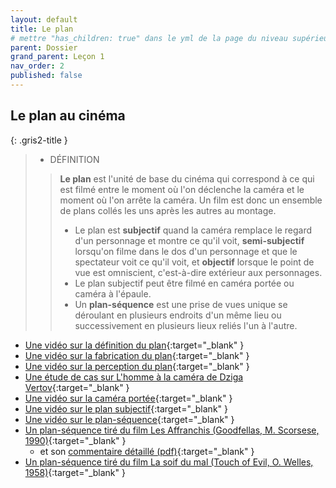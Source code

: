 ```yaml
---
layout: default
title: Le plan
# mettre "has_children: true" dans le yml de la page du niveau supérieur
parent: Dossier
grand_parent: Leçon 1
nav_order: 2
published: false
---
```

## Le plan au cinéma

{: .gris2-title }
> - DÉFINITION
> 
>> **Le plan** est l'unité de base du cinéma qui correspond à ce qui est filmé entre le moment où l'on déclenche la caméra et le moment où l'on arrête la caméra. Un film est donc un ensemble de plans collés les uns après les autres au montage. 
>> - Le plan est **subjectif** quand la caméra remplace le regard d'un personnage et montre ce qu'il voit, **semi-subjectif** lorsqu'on filme dans le dos d'un personnage et que le spectateur voit ce qu'il voit, et **objectif** lorsque le point de vue est omniscient, c'est-à-dire extérieur aux personnages.
>> - Le plan subjectif peut être filmé en caméra portée ou caméra à l'épaule.
>> - Un **plan-séquence** est une prise de vues unique se déroulant en plusieurs endroits d'un même lieu ou successivement en plusieurs lieux reliés l'un à l'autre.


- [Une vidéo sur la définition du plan](https://drive.google.com/file/d/1Ym4JoQlix6zI62-DtHdGLXuvxR5pIJdh/view?usp=drive_link){:target="_blank" } 
- [Une vidéo sur la fabrication du plan](https://drive.google.com/file/d/18XMuzI1m-bimjrzq4f-7LrsVdc6WzQV3/view?usp=drive_link){:target="_blank" } 
- [Une vidéo sur la perception du plan](https://drive.google.com/file/d/1ILJm2Dc9tlzgdLNHSJBmzKLI4zzom68Q/view?usp=drive_link){:target="_blank" } 
- [Une étude de cas sur L'homme à la caméra de Dziga Vertov](https://drive.google.com/file/d/1NnFlFk79M8hIkOj2acMZfnzx8-NxFTy7/view?usp=drive_link){:target="_blank" } 
- [Une vidéo sur la caméra portée](https://drive.google.com/file/d/1OAsUxqbPYIRopw8FugoL17kJhlBoP5YM/view?usp=drive_link){:target="_blank" } 
- [Une vidéo sur le plan subjectif](https://drive.google.com/file/d/19fhe8_B9yx5WhdSM_tJsO26b6S9MnK8X/view?usp=drive_link){:target="_blank" } 
- [Une vidéo sur le plan-séquence](https://drive.google.com/file/d/1JsTiE24e9jUHlrxK5laFsVmYimrIqRFo/view?usp=drive_link){:target="_blank" } 
- [Un plan-séquence tiré du film Les Affranchis (Goodfellas, M. Scorsese, 1990)](https://drive.google.com/file/d/1zMeQcDtV1TT79m_xaigpgRqG3uLKqwGa/view?usp=drive_link){:target="_blank" } 
  - et son [commentaire détaillé (pdf)](https://drive.google.com/file/d/1P3DpAUwsU6FL5fftHv6d5CHo47et6BZM/view?usp=drive_link){:target="_blank" } 
-  [Un plan-séquence tiré du film La soif du mal (Touch of Evil, O. Welles, 1958)](https://drive.google.com/file/d/19cr3J3dL4SBLpOSF80igXUZaJVHV541o/view?usp=drive_link){:target="_blank" } 


 